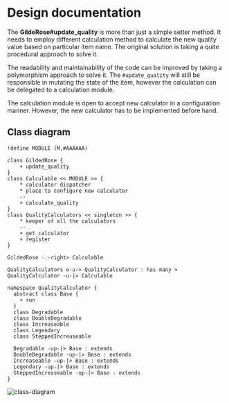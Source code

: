 # Design documentation

The **GildeRose#update_quality** is more than just a simple setter method. It needs to employ different calculation method to calculate the new quality value based on particular item name. The original solution is taking a quite procedural approach to solve it.

The readability and maintainability of the code can be improved by taking a polymorphism approach to solve it. The `#update_quality` will still be responsible in mutating the state of the item, however the calculation can be delegated to a calculation module.

The calculation module is open to accept new calculator in a configuration manner. However, the new calculator has to be implemented before hand.

## Class diagram

```puml
!define MODULE (M,#AAAAAA)

class GildedRose {
    + update_quality
}
class Calculable << MODULE >> {
    * calculator dispatcher
    * place to configure new calculator 
    --
    + calculate_quality
}
class QualityCalculators << singleton >> {
    * keeper of all the calculators
    --
    + get_calculator
    + register
}

GildedRose -.-right> Calculable

QualityCalculators o-u-> QualityCalculator : has many >
QualityCalculator -u-|> Calculable

namespace QualityCalculator {
  abstract class Base {
    + run
  }
  class Degradable
  class DoubleDegradable
  class Increaseable
  class Legendary
  class SteppedIncreaseable

  Degradable -up-|> Base : extends
  DoubleDegradable -up-|> Base : extends
  Increaseable -up-|> Base : extends
  Legendary -up-|> Base : extends
  SteppedIncreaseable -up-|> Base : extends
}
```
![class-diagram](http://www.plantuml.com/plantuml/png/TL5jIyCm4FwUNt7Y5z_g3nYZe9k8i24gVXwtvDO6iwGcAJgq_ztqPLrhsq2XkUVbdhkS2Tf9JR1-Nhwl7k1YVND-LvrBnhX2v-1HAa7YrJY27mRXN4EU2VIq-SnHINzWHSDSeEAvmgqYcC-FZd7SoAw0rxWt5eHq6NgUacsmJ24dy0QuqJkPv9P0qrTNKX6Zg8bm18OfNkhxebMwCesJEb7aZUu6-Y3Ao8BP0Ie5FgLEFzVlbv3VdC2cQ2cHpeSP2iOwQufk8okJrCUTZJ0saij4UHGF0yCCKdImHts0UAY3eFhjUslSKrXesE2GNGwBM-SjSW_rYkwnyvWsr-6l25yDBYcnA2hVjcJoS1q1dZIt5CnwnHKbf0NQGrjvyvHb97hi09uCmqXPELCLR0RqxOD3-GB_EqyIkzwJf3RP96CawGIt-0C0
)